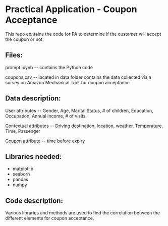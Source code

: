 # Practical Application - Coupon Acceptance
This repo contains the code for PA to determine if the customer will accept the coupon or not.

## Files:
prompt.ipynb -- contains the Python code

coupons.csv -- located in data folder contains the data collected via a survey on Amazon Mechanical Turk for coupon acceptance

## Data description: 
User attributes -- Gender, Age, Marital Status, # of children, Education, Occupation, Annual income, # of visits

Contextual attributes -- Driving destination, location, weather, Temperature, Time, Passenger

Coupon attribute -- time before expiry

## Libraries needed:
- matplotlib
- seaborn
- pandas
- numpy

## Code description:
Various libraries and methods are used to find the correlation between the different elements for coupon acceptance. 

